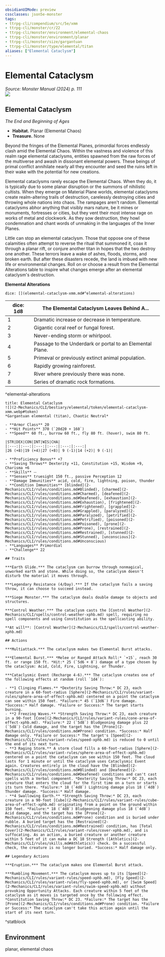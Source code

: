 ```yaml
---
obsidianUIMode: preview
cssclasses: json5e-monster
tags:
- ttrpg-cli/compendium/src/5e/xmm
- ttrpg-cli/monster/cr/22
- ttrpg-cli/monster/environment/elemental-chaos
- ttrpg-cli/monster/environment/planar
- ttrpg-cli/monster/size/gargantuan
- ttrpg-cli/monster/type/elemental/titan
aliases: ["Elemental Cataclysm"]
---
```

# Elemental Cataclysm
*Source: Monster Manual (2024) p. 111*  
![](2-Mechanics/CLI/books/monster-manual-2025/img/elemental-cataclysm.webp#right)

## Elemental Cataclysm

*The End and Beginning of Ages*

- **Habitat.** Planar (Elemental Chaos)  
- **Treasure.** None  

Beyond the fringes of the Elemental Planes, primordial forces endlessly clash amid the Elemental Chaos. Within the vastness and violence of this realm rage elemental cataclysms, entities spawned from the raw forces of the multiverse and awash in dissonant elemental powers. These beings of primal conflict annihilate nearly all they encounter and seed the ruins left in their wake with the potential for new creations.

Elemental cataclysms rarely escape the Elemental Chaos. When they do, it is typically due to some planar disruption or the summons of nihilistic cultists. When they emerge on Material Plane worlds, elemental cataclysms create realm-altering trails of destruction, carelessly destroying cities and throwing whole nations into chaos. The rampages aren't random. Elemental cataclysms abhor anything that visibly mars nature, be it mines or monuments, fortresses or cities, but they vent their most intense rage on works of metal and clockwork. As they sow destruction, they howl condemnation and chant words of unmaking in the languages of the Inner Planes.

Little can stop an elemental cataclysm. Those that oppose one of these calamities often attempt to reverse the ritual that summoned it, coax it through a planar rift, or conjure another titan in hopes that the two destroy one another. These terrors leave a wake of ashes, floods, storms, and broken earth. But after these disasters recede, the land is imbued with new life or environmental changes. Roll on or choose a result from the Elemental Alterations table to inspire what changes emerge after an elemental cataclysm's destruction.

**Elemental Alterations**

`dice: [](elemental-cataclysm-xmm.md#^elemental-alterations)`

| dice: 1d8 | The Elemental Cataclysm Leaves Behind A... |
|-----------|--------------------------------------------|
| 1 | Dramatic increase or decrease in temperature. |
| 2 | Gigantic coral reef or fungal forest. |
| 3 | Never-ending storm or whirlpool. |
| 4 | Passage to the Underdark or portal to an Elemental Plane. |
| 5 | Primeval or previously extinct animal population. |
| 6 | Rapidly growing rainforest. |
| 7 | River where previously there was none. |
| 8 | Series of dramatic rock formations. |
^elemental-alterations

```ad-statblock
title: Elemental Cataclysm
![](2-Mechanics/CLI/bestiary/elemental/token/elemental-cataclysm-xmm.webp#token)
*Gargantuan elemental (titan), Chaotic Neutral*

- **Armor Class** 20 
- **Hit Points** 370 (`20d20 + 160`) 
- **Speed** 60 ft., burrow 60 ft., fly 80 ft. (hover), swim 80 ft.

|STR|DEX|CON|INT|WIS|CHA|
|:---:|:---:|:---:|:---:|:---:|:---:|
|26 (+8)|19 (+4)|27 (+8)| 9 (-1)|14 (+2)| 9 (-1)|

- **Proficiency Bonus** +7
- **Saving Throws** Dexterity +11, Constitution +15, Wisdom +9, Charisma +6
- **Skills** ⏤
- **Senses** truesight 150 ft., passive Perception 12
- **Damage Immunities** acid, cold, fire, lightning, poison, thunder
- **Condition Immunities** [blinded](2-Mechanics/CLI/rules/conditions.md#Blinded), [charmed](2-Mechanics/CLI/rules/conditions.md#Charmed), [deafened](2-Mechanics/CLI/rules/conditions.md#Deafened), [exhaustion](2-Mechanics/CLI/rules/conditions.md#Exhaustion), [frightened](2-Mechanics/CLI/rules/conditions.md#Frightened), [grappled](2-Mechanics/CLI/rules/conditions.md#Grappled), [paralyzed](2-Mechanics/CLI/rules/conditions.md#Paralyzed), [petrified](2-Mechanics/CLI/rules/conditions.md#Petrified), [poisoned](2-Mechanics/CLI/rules/conditions.md#Poisoned), [prone](2-Mechanics/CLI/rules/conditions.md#Prone), [restrained](2-Mechanics/CLI/rules/conditions.md#Restrained), [stunned](2-Mechanics/CLI/rules/conditions.md#Stunned), [unconscious](2-Mechanics/CLI/rules/conditions.md#Unconscious)
- **Languages** Primordial
- **Challenge** 22

## Traits

***Earth Glide.*** The cataclysm can burrow through nonmagical, unworked earth and stone. While doing so, the cataclysm doesn't disturb the material it moves through.

***Legendary Resistance (4/Day).*** If the cataclysm fails a saving throw, it can choose to succeed instead.

***Siege Monster.*** The cataclysm deals double damage to objects and structures.

***Control Weather.*** The cataclysm casts the [Control Weather](2-Mechanics/CLI/spells/control-weather-xphb.md) spell, requiring no spell components and using Constitution as the spellcasting ability.

**At will**: [Control Weather](2-Mechanics/CLI/spells/control-weather-xphb.md)

## Actions

***Multiattack.*** The cataclysm makes two Elemental Burst attacks.

***Elemental Burst.*** *Melee or Ranged Attack Roll:* `+15`, reach 30 ft. or range 150 ft. *Hit:* 25 (`5d6 + 8`) damage of a type chosen by the cataclysm: Acid, Cold, Fire, Lightning, or Thunder.

***Cataclysmic Event (Recharge 4-6).*** The cataclysm creates one of the following effects at random (roll `1d4`):

- **1 Clinging Flames.** *Dexterity Saving Throw:* DC 23, each creature in a 60-foot-radius [Sphere](2-Mechanics/CLI/rules/variant-rules/sphere-area-of-effect-xphb.md) centered on a point the cataclysm can see within 150 feet. *Failure:* 45 (`13d6`) Fire damage. *Success:* Half damage. *Failure or Success:* The target starts burning.  
- **2 Freezing Waves.** *Strength Saving Throw:* DC 23, each creature in a 90-foot [Cone](2-Mechanics/CLI/rules/variant-rules/cone-area-of-effect-xphb.md). *Failure:* 22 (`5d8`) Bludgeoning damage plus 22 (`5d8`) Cold damage, and the target has the [Prone](2-Mechanics/CLI/rules/conditions.md#Prone) condition. *Success:* Half damage only. *Failure or Success:* The target's [Speed](2-Mechanics/CLI/rules/variant-rules/speed-xphb.md) is reduced to 0 until the end of its next turn.  
- **3 Raging Storm.** A storm cloud fills a 60-foot-radius [Sphere](2-Mechanics/CLI/rules/variant-rules/sphere-area-of-effect-xphb.md) centered on a point the cataclysm can see within 150 feet. The cloud lasts for 1 minute or until the cataclysm uses Cataclysmic Event again. Creatures entirely in the cloud have the [Blinded](2-Mechanics/CLI/rules/conditions.md#Blinded) and [Deafened](2-Mechanics/CLI/rules/conditions.md#Deafened) conditions and can't cast spells with a Verbal component. *Dexterity Saving Throw:* DC 23, each creature that enters the cloud for the first time on a turn or starts its turn there. *Failure:* 18 (`4d8`) Lightning damage plus 18 (`4d8`) Thunder damage. *Success:* Half damage.  
- **4 Swallowing Earth.** *Strength Saving Throw:* DC 23, each creature in a 90-foot [Cube](2-Mechanics/CLI/rules/variant-rules/cube-area-of-effect-xphb.md) originating from a point on the ground within 150 feet. *Failure:* 18 (`4d8`) Bludgeoning damage plus 18 (`4d8`) Acid damage, and the target has the [Prone](2-Mechanics/CLI/rules/conditions.md#Prone) condition and is buried under rubble. A buried target has the [Restrained](2-Mechanics/CLI/rules/conditions.md#Restrained) condition, has [Total Cover](2-Mechanics/CLI/rules/variant-rules/cover-xphb.md), and is suffocating. As an action, a buried creature or another creature within 5 feet of it can make a DC 18 Strength ([Athletics](2-Mechanics/CLI/rules/skills.md#Athletics)) check. On a successful check, the creature is no longer buried. *Success:* Half damage only.  

## Legendary Actions

***Eruption.*** The cataclysm makes one Elemental Burst attack.

***Rumbling Movement.*** The cataclysm moves up to its [Speed](2-Mechanics/CLI/rules/variant-rules/speed-xphb.md), [Fly Speed](2-Mechanics/CLI/rules/variant-rules/fly-speed-xphb.md), or [Swim Speed](2-Mechanics/CLI/rules/variant-rules/swim-speed-xphb.md) without provoking Opportunity Attacks. Each creature within 5 feet of the cataclysm as it moves is targeted once by the following effect. *Constitution Saving Throw:* DC 23. *Failure:* The target has the [Prone](2-Mechanics/CLI/rules/conditions.md#Prone) condition. *Failure or Success:* The cataclysm can't take this action again until the start of its next turn.
```
^statblock

## Environment

planar, elemental chaos